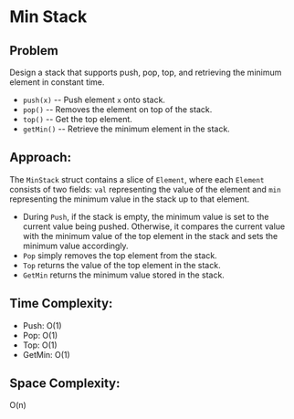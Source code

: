 # Min Stack

## Problem

Design a stack that supports push, pop, top, and retrieving the minimum element in constant time.

- `push(x)` -- Push element `x` onto stack.
- `pop()` -- Removes the element on top of the stack.
- `top()` -- Get the top element.
- `getMin()` -- Retrieve the minimum element in the stack.

## Approach:
The `MinStack` struct contains a slice of `Element`, where each `Element` consists of two fields: `val` representing the value of the element and `min` representing the minimum value in the stack up to that element.

- During `Push`, if the stack is empty, the minimum value is set to the current value being pushed. Otherwise, it compares the current value with the minimum value of the top element in the stack and sets the minimum value accordingly.
- `Pop` simply removes the top element from the stack.
- `Top` returns the value of the top element in the stack.
- `GetMin` returns the minimum value stored in the stack.

## Time Complexity:
- Push: O(1)
- Pop: O(1)
- Top: O(1)
- GetMin: O(1)

## Space Complexity:
O(n)

